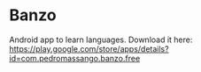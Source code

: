 # Banzo
Android app to learn languages. Download it here: https://play.google.com/store/apps/details?id=com.pedromassango.banzo.free
